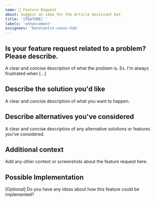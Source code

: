 ```yaml
---
name: 🚀 Feature Request
about: Suggest an idea for the Article Assistant bot
title: '[FEATURE] '
labels: 'enhancement'
assignees: 'Konstantin-vanov-hub'
---
```


## Is your feature request related to a problem? Please describe.
A clear and concise description of what the problem is. Ex. I'm always frustrated when [...]

## Describe the solution you'd like
A clear and concise description of what you want to happen.

## Describe alternatives you've considered
A clear and concise description of any alternative solutions or features you've considered.

## Additional context
Add any other context or screenshots about the feature request here.

## Possible Implementation
[Optional] Do you have any ideas about how this feature could be implemented?